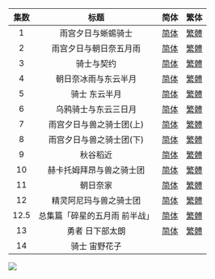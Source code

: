 | 集数   | 标题              | 简体                                                                                                                                                       | 繁体                                                                                                                                                       |
|:----:|:---------------:|:--------------------------------------------------------------------------------------------------------------------------------------------------------:|:--------------------------------------------------------------------------------------------------------------------------------------------------------:|
| 1    | 雨宫夕日与蜥蜴骑士       | [简体](https://raw.githubusercontent.com/SweetSub/SweetSub/master/Archive/Hoshi%20no%20Samidare/%5BSweetSub%5D%20Hoshi%20no%20Samidare%20-%2001.chs.ass)   | [繁體](https://raw.githubusercontent.com/SweetSub/SweetSub/master/Archive/Hoshi%20no%20Samidare/%5BSweetSub%5D%20Hoshi%20no%20Samidare%20-%2001.cht.ass)   |
| 2    | 雨宫夕日与朝日奈五月雨     | [简体](https://raw.githubusercontent.com/SweetSub/SweetSub/master/Archive/Hoshi%20no%20Samidare/%5BSweetSub%5D%20Hoshi%20no%20Samidare%20-%2002.chs.ass)   | [繁體](https://raw.githubusercontent.com/SweetSub/SweetSub/master/Archive/Hoshi%20no%20Samidare/%5BSweetSub%5D%20Hoshi%20no%20Samidare%20-%2002.cht.ass)   |
| 3    | 骑士与契约           | [简体](https://raw.githubusercontent.com/SweetSub/SweetSub/master/Archive/Hoshi%20no%20Samidare/%5BSweetSub%5D%20Hoshi%20no%20Samidare%20-%2003.chs.ass)   | [繁體](https://raw.githubusercontent.com/SweetSub/SweetSub/master/Archive/Hoshi%20no%20Samidare/%5BSweetSub%5D%20Hoshi%20no%20Samidare%20-%2003.cht.ass)   |
| 4    | 朝日奈冰雨与东云半月      | [简体](https://raw.githubusercontent.com/SweetSub/SweetSub/master/Archive/Hoshi%20no%20Samidare/%5BSweetSub%5D%20Hoshi%20no%20Samidare%20-%2004chs.ass)    | [繁體](https://raw.githubusercontent.com/SweetSub/SweetSub/master/Archive/Hoshi%20no%20Samidare/%5BSweetSub%5D%20Hoshi%20no%20Samidare%20-%2004.cht.ass)   |
| 5    | 骑士 东云半月         | [简体](https://raw.githubusercontent.com/SweetSub/SweetSub/master/Archive/Hoshi%20no%20Samidare/%5BSweetSub%5D%20Hoshi%20no%20Samidare%20-%2005.chs.ass)   | [繁體](https://raw.githubusercontent.com/SweetSub/SweetSub/master/Archive/Hoshi%20no%20Samidare/%5BSweetSub%5D%20Hoshi%20no%20Samidare%20-%2005.cht.ass)   |
| 6    | 乌鸦骑士与东云三日月      | [简体](https://raw.githubusercontent.com/SweetSub/SweetSub/master/Archive/Hoshi%20no%20Samidare/%5BSweetSub%5D%20Hoshi%20no%20Samidare%20-%2006.chs.ass)   | [繁體](https://raw.githubusercontent.com/SweetSub/SweetSub/master/Archive/Hoshi%20no%20Samidare/%5BSweetSub%5D%20Hoshi%20no%20Samidare%20-%2006.cht.ass)   |
| 7    | 雨宫夕日与兽之骑士团(上)   | [简体](https://raw.githubusercontent.com/SweetSub/SweetSub/master/Archive/Hoshi%20no%20Samidare/%5BSweetSub%5D%20Hoshi%20no%20Samidare%20-%2007.chs.ass)   | [繁體](https://raw.githubusercontent.com/SweetSub/SweetSub/master/Archive/Hoshi%20no%20Samidare/%5BSweetSub%5D%20Hoshi%20no%20Samidare%20-%2007.cht.ass)   |
| 8    | 雨宫夕日与兽之骑士团(下)   | [简体](https://raw.githubusercontent.com/SweetSub/SweetSub/master/Archive/Hoshi%20no%20Samidare/%5BSweetSub%5D%20Hoshi%20no%20Samidare%20-%2008.chs.ass)   | [繁體](https://raw.githubusercontent.com/SweetSub/SweetSub/master/Archive/Hoshi%20no%20Samidare/%5BSweetSub%5D%20Hoshi%20no%20Samidare%20-%2008.cht.ass)   |
| 9    | 秋谷稻近            | [简体](https://raw.githubusercontent.com/SweetSub/SweetSub/master/Archive/Hoshi%20no%20Samidare/%5BSweetSub%5D%20Hoshi%20no%20Samidare%20-%2009.chs.ass)   | [繁體](https://raw.githubusercontent.com/SweetSub/SweetSub/master/Archive/Hoshi%20no%20Samidare/%5BSweetSub%5D%20Hoshi%20no%20Samidare%20-%2009.cht.ass)   |
| 10   | 赫卡托姆拜昂与兽之骑士团    | [简体](https://raw.githubusercontent.com/SweetSub/SweetSub/master/Archive/Hoshi%20no%20Samidare/%5BSweetSub%5D%20Hoshi%20no%20Samidare%20-%2010.chs.ass)   | [繁體](https://raw.githubusercontent.com/SweetSub/SweetSub/master/Archive/Hoshi%20no%20Samidare/%5BSweetSub%5D%20Hoshi%20no%20Samidare%20-%2010.cht.ass)   |
| 11   | 朝日奈家            | [简体](https://raw.githubusercontent.com/SweetSub/SweetSub/master/Archive/Hoshi%20no%20Samidare/%5BSweetSub%5D%20Hoshi%20no%20Samidare%20-%2011.chs.ass)   | [繁體](https://raw.githubusercontent.com/SweetSub/SweetSub/master/Archive/Hoshi%20no%20Samidare/%5BSweetSub%5D%20Hoshi%20no%20Samidare%20-%2011.cht.ass)   |
| 12   | 精灵阿尼玛与兽之骑士团     | [简体](https://raw.githubusercontent.com/SweetSub/SweetSub/master/Archive/Hoshi%20no%20Samidare/%5BSweetSub%5D%20Hoshi%20no%20Samidare%20-%2012.chs.ass)   | [繁體](https://raw.githubusercontent.com/SweetSub/SweetSub/master/Archive/Hoshi%20no%20Samidare/%5BSweetSub%5D%20Hoshi%20no%20Samidare%20-%2012.cht.ass)   |
| 12.5 | 总集篇「碎星的五月雨 前半战」 | [简体](https://raw.githubusercontent.com/SweetSub/SweetSub/master/Archive/Hoshi%20no%20Samidare/%5BSweetSub%5D%20Hoshi%20no%20Samidare%20-%2012.5.chs.ass) | [繁體](https://raw.githubusercontent.com/SweetSub/SweetSub/master/Archive/Hoshi%20no%20Samidare/%5BSweetSub%5D%20Hoshi%20no%20Samidare%20-%2012.5.cht.ass) |
| 13   | 勇者 日下部太朗        | [简体](https://raw.githubusercontent.com/SweetSub/SweetSub/master/Archive/Hoshi%20no%20Samidare/%5BSweetSub%5D%20Hoshi%20no%20Samidare%20-%2013.chs.ass)   | [繁體](https://raw.githubusercontent.com/SweetSub/SweetSub/master/Archive/Hoshi%20no%20Samidare/%5BSweetSub%5D%20Hoshi%20no%20Samidare%20-%2013.cht.ass)   |
| 14   | 骑士 宙野花子         |                                                                                                                                                          |                                                                                                                                                          |

![](https://p.sda1.dev/6/480ac1d511c4cb1ac2bc67b00c91f554/Lucifer%20and%20the%20Biscuit%20Hammer.jpg)